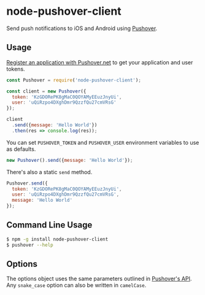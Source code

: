 # node-pushover-client
Send push notifications to iOS and Android using [Pushover][site].

## Usage
[Register an application with Pushover.net][site-app] to get your application and user tokens.

```js
const Pushover = require('node-pushover-client');

const client = new Pushover({
  token: 'KzGDORePK8gMaC0QOYAMyEEuzJnyUi',
  user: 'uQiRzpo4DXghDmr9QzzfQu27cmVRsG'
});

client
  .send({message: 'Hello World'})
  .then(res => console.log(res));
```

You can set `PUSHOVER_TOKEN` and `PUSHOVER_USER` environment variables to use as defaults.

```js
new Pushover().send({message: 'Hello World'});
```

There's also a static `send` method.

```js
Pushover.send({
  token: 'KzGDORePK8gMaC0QOYAMyEEuzJnyUi',
  user: 'uQiRzpo4DXghDmr9QzzfQu27cmVRsG',
  message: 'Hello World'
});
```

## Command Line Usage
```sh
$ npm -g install node-pushover-client
$ pushover --help
```

## Options
The options object uses the same parameters outlined in [Pushover's API][site-api].
Any `snake_case` option can also be written in `camelCase`.

  [site]:           https://pushover.net                "Pushover"
  [site-app]:       https://pushover.net/apps/build     "Pushover: Register Application"
  [site-api]:       https://pushover.net/api            "Pushover API"
